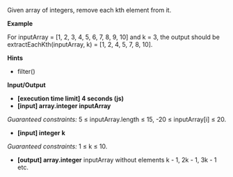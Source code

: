 Given array of integers, remove each kth element from it.

**Example**

For inputArray = [1, 2, 3, 4, 5, 6, 7, 8, 9, 10] and k = 3, the output should be
extractEachKth(inputArray, k) = [1, 2, 4, 5, 7, 8, 10].

**Hints**
-   filter()

**Input/Output**

- **[execution time limit] 4 seconds (js)**
- **[input] array.integer inputArray**

*Guaranteed constraints:*
5 ≤ inputArray.length ≤ 15,
-20 ≤ inputArray[i] ≤ 20.

- **[input] integer k**

*Guaranteed constraints:*
1 ≤ k ≤ 10.

- **[output] array.integer**
inputArray without elements k - 1, 2k - 1, 3k - 1 etc.